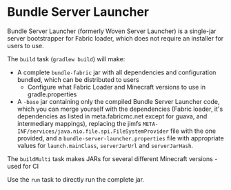 # Bundle Server Launcher

Bundle Server Launcher (formerly Woven Server Launcher) is a single-jar server bootstrapper for Fabric loader, which does not require an installer for
users to use.

The `build` task (`gradlew build`) will make:

- A complete `bundle-fabric` jar with all dependencies and configuration bundled, which can be distributed to users
    - Configure what Fabric Loader and Minecraft versions to use in gradle.properties
- A `-base` jar containing only the compiled Bundle Server Launcher code, which you can merge yourself with the dependencies
  (Fabric loader, it's dependencies as listed in meta.fabricmc.net except for guava, and intermediary mappings),
  replacing the jimfs `META-INF/services/java.nio.file.spi.FileSystemProvider` file with the one provided, and a
  `bundle-server-launcher.properties` file with appropriate values for `launch.mainClass`, `serverJarUrl` and `serverJarHash`.

The `buildMulti` task makes JARs for several different Minecraft versions - used for CI

Use the `run` task to directly run the complete jar.
